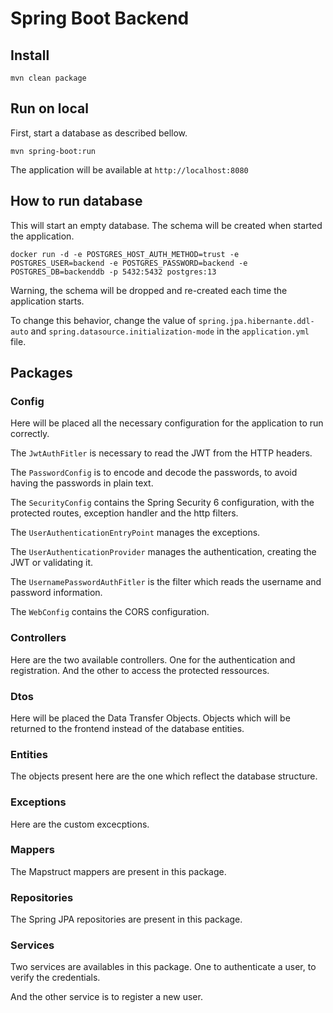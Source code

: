 # Spring Boot Backend

## Install

```
mvn clean package
```

## Run on local

First, start a database as described bellow.

```
mvn spring-boot:run
```

The application will be available at `http://localhost:8080`

## How to run database

This will start an empty database. The schema will be created when started the application.

```
docker run -d -e POSTGRES_HOST_AUTH_METHOD=trust -e POSTGRES_USER=backend -e POSTGRES_PASSWORD=backend -e POSTGRES_DB=backenddb -p 5432:5432 postgres:13
```

Warning, the schema will be dropped and re-created each time the application starts.

To change this behavior, change the value of `spring.jpa.hibernante.ddl-auto` and `spring.datasource.initialization-mode` in the `application.yml` file.

## Packages

### Config

Here will be placed all the necessary configuration for the application to run correctly.

The `JwtAuthFitler` is necessary to read the JWT from the HTTP headers.

The `PasswordConfig` is to encode and decode the passwords, to avoid having the passwords in plain text.

The `SecurityConfig` contains the Spring Security 6 configuration, with the protected routes, exception handler and the http filters.

The `UserAuthenticationEntryPoint` manages the exceptions.

The `UserAuthenticationProvider` manages the authentication, creating the JWT or validating it.

The `UsernamePasswordAuthFitler` is the filter which reads the username and password information.

The `WebConfig` contains the CORS configuration.

### Controllers

Here are the two available controllers. One for the authentication and registration. And the other to access the protected ressources.

### Dtos

Here will be placed the Data Transfer Objects. Objects which will be returned to the frontend instead of the database entities.

### Entities

The objects present here are the one which reflect the database structure.

### Exceptions

Here are the custom excecptions.

### Mappers

The Mapstruct mappers are present in this package.

### Repositories

The Spring JPA repositories are present in this package.

### Services

Two services are availables in this package. One to authenticate a user, to verify the credentials. 

And the other service is to register a new user.
